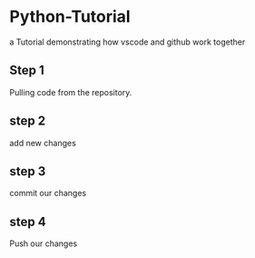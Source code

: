 # Python-Tutorial
a Tutorial demonstrating how vscode and github work together 

## Step 1 
Pulling code from the repository.

## step 2 
add new changes

## step 3
commit our changes


## step 4
Push our changes